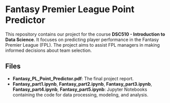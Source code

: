 # Fantasy Premier League Point Predictor

This repository contains our project for the course **DSC510 - Introduction to Data Science**. It focuses on predicting player performance in the Fantasy Premier League (FPL). The project aims to assist FPL managers in making informed decisions about team selection.

## Files

- **Fantasy_PL_Point_Predictor.pdf**: The final project report.  
- **Fantasy_part1.ipynb**, **Fantasy_part2.ipynb**, **Fantasy_part3.ipynb**, **Fantasy_part4.ipynb**, **Fantasy_part5.ipynb**: Jupyter Notebooks containing the code for data processing, modeling, and analysis.
 
